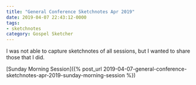 ```yaml
---
title: "General Conference Sketchnotes Apr 2019"
date: 2019-04-07 22:43:12-0000
tags:
- sketchnotes
category: Gospel Sketcher
---
```


I was not able to capture sketchnotes of all sessions, but I wanted to share those that I did.

[Sunday Morning Session]({% post_url 2019-04-07-general-conference-sketchnotes-apr-2019-sunday-morning-session %})